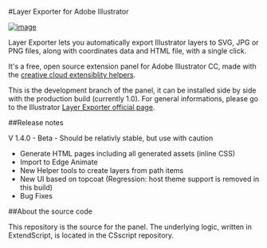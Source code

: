 #Layer Exporter for Adobe Illustrator

[![image](http://davidderaedt.github.io/AILayerExporterPage/images/pict.png)](http://davidderaedt.github.io/AILayerExporterPage/)

Layer Exporter lets you automatically export Illustrator layers to SVG, JPG or PNG files, along with coordinates data and HTML file, with a single click.

It's a free, open source extension panel for Adobe Illustrator CC, made with the [creative cloud extensiblity helpers](http://davidderaedt.github.io/ccext-website/).


This is the development branch of the panel, it can be installed side by side with the production build (currently 1.0). For general informations, please go to the Illustrator [Layer Exporter official page](http://davidderaedt.github.io/AILayerExporterPage/).

##Release notes

V 1.4.0 - Beta - Should be relativly stable, but use with caution

* Generate HTML pages including all generated assets (inline CSS)
* Import to Edge Animate
* New Helper tools to create layers from path items 
* New UI based on topcoat (Regression: host theme support is removed in this build)
* Bug Fixes




##About the source code

This repository is the source for the panel. The underlying logic, written in ExtendScript, is located in the CSscript repository.